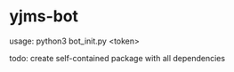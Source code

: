 # yjms-bot

usage: python3 bot_init.py \<token\>

todo: create self-contained package with all dependencies
